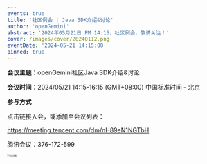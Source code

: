 ```yaml
---
events: true
title: '社区例会 | Java SDK介绍&讨论'
author: 'openGemini'
abstract: '2024年05月21日 PM 14:15，社区例会，敬请关注！'
cover: /images/cover/20240112.png
eventDate: '2024-05-21 14:15:00'
pinned: true
---
```


**会议主题**：openGemini社区Java SDK介绍&讨论

**会议时间**：2024/05/21 14:15-16:15 (GMT+08:00) 中国标准时间 - 北京



**参与方式**

点击链接入会，或添加至会议列表：

https://meeting.tencent.com/dm/nH89eN1NGTbH

腾讯会议：376-172-599



<img src="/images/events/4043382017.png" alt="会议海报" style="zoom:30%;" />